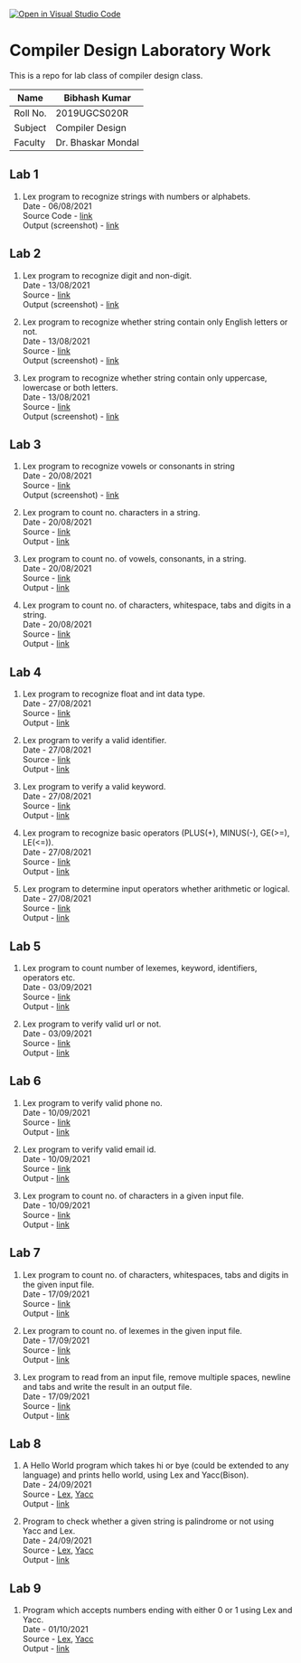 [![Open in Visual Studio Code](https://classroom.github.com/assets/open-in-vscode-f059dc9a6f8d3a56e377f745f24479a46679e63a5d9fe6f495e02850cd0d8118.svg)](https://classroom.github.com/online_ide?assignment_repo_id=5517603&assignment_repo_type=AssignmentRepo)

# Compiler Design Laboratory Work
This is a repo for lab class of compiler design class.

| Name     | Bibhash Kumar      |
|----------|--------------------|
| Roll No. | 2019UGCS020R       |
| Subject  | Compiler Design    |
| Faculty  | Dr. Bhaskar Mondal |

## Lab 1
1. Lex program to recognize strings with numbers or alphabets.  
     Date - 06/08/2021  
     Source Code - [link](https://github.com/Dr-B-Mondal-s-class/compiler-design-laboratory-1-Whitedevil1206/blob/main/Lab%201/numbers-alphabets/numbers-alpha.l)  
     Output (screenshot) - [link](https://github.com/Dr-B-Mondal-s-class/compiler-design-laboratory-1-Whitedevil1206/blob/main/Lab%201/numbers-alphabets/output.jpg) 

## Lab 2
1.  Lex program to recognize digit and non-digit.  
    Date - 13/08/2021<br/>
    Source - [link](https://github.com/Dr-B-Mondal-s-class/compiler-design-laboratory-1-Whitedevil1206/blob/main/Lab%202/digit-nondigit/digit-nondigit.l) <br/>
    Output (screenshot) - [link](https://github.com/Dr-B-Mondal-s-class/compiler-design-laboratory-1-Whitedevil1206/blob/main/Lab%202/digit-nondigit/output.jpg)

2. Lex program to recognize whether string contain only English letters or not.  
   Date - 13/08/2021 <br/>
   Source - [link](https://github.com/Dr-B-Mondal-s-class/compiler-design-laboratory-1-Whitedevil1206/blob/main/Lab%202/english-letters/english-letters.l) <br/>
   Output (screenshot) - [link](https://github.com/Dr-B-Mondal-s-class/compiler-design-laboratory-1-Whitedevil1206/blob/main/Lab%202/english-letters/output.jpg)

3. Lex program to recognize whether string contain only uppercase, lowercase or both letters.  
   Date - 13/08/2021 <br/>
   Source - [link](https://github.com/Dr-B-Mondal-s-class/compiler-design-laboratory-1-Whitedevil1206/blob/main/Lab%202/Uppercase-lowercase/uppercase-lowercase.l) <br/>
   Output (screenshot) - [link](https://github.com/Dr-B-Mondal-s-class/compiler-design-laboratory-1-Whitedevil1206/blob/main/Lab%202/Uppercase-lowercase/output.jpg)

## Lab 3
1. Lex program to recognize vowels or consonants in string  
Date - 20/08/2021 <br/>
Source - [link](https://github.com/Dr-B-Mondal-s-class/compiler-design-laboratory-1-Whitedevil1206/blob/main/Lab%203/vowel-conso/vowel-conso.l) <br/>
Output (screenshot) - [link](https://github.com/Dr-B-Mondal-s-class/compiler-design-laboratory-1-Whitedevil1206/blob/main/Lab%203/vowel-conso/output.jpg)

2. Lex program to count no. characters in a string.  
Date - 20/08/2021 <br/>
Source - [link](https://github.com/Dr-B-Mondal-s-class/compiler-design-laboratory-1-Whitedevil1206/blob/main/Lab%203/characters/characters.l) <br/>
Output - [link](https://github.com/Dr-B-Mondal-s-class/compiler-design-laboratory-1-Whitedevil1206/blob/main/Lab%203/characters/output.jpg)

3. Lex program to count no. of vowels, consonants, in a string.  
Date - 20/08/2021 <br/>
Source - [link](https://github.com/Dr-B-Mondal-s-class/compiler-design-laboratory-1-Whitedevil1206/blob/main/Lab%203/number-vowel-con/number-vowel-con.l) <br/>
Output - [link](https://github.com/Dr-B-Mondal-s-class/compiler-design-laboratory-1-Whitedevil1206/blob/main/Lab%203/number-vowel-con/output.jpg)

4. Lex program to count no. of characters, whitespace, tabs and digits in a string.  
Date - 20/08/2021 <br/>
Source - [link](https://github.com/Dr-B-Mondal-s-class/compiler-design-laboratory-1-Whitedevil1206/blob/main/Lab%203/number-all/number-all.l)  
Output - [link](https://github.com/Dr-B-Mondal-s-class/compiler-design-laboratory-1-Whitedevil1206/blob/main/Lab%203/number-all/output.jpg)

## Lab 4
1. Lex program to recognize float and int data type.  
Date - 27/08/2021  
Source - [link](https://github.com/Dr-B-Mondal-s-class/compiler-design-laboratory-1-Whitedevil1206/blob/main/Lab%204/float-int/float-int.l)  
Output - [link](https://github.com/Dr-B-Mondal-s-class/compiler-design-laboratory-1-Whitedevil1206/blob/main/Lab%204/float-int/output.jpg)

2. Lex program to verify a valid identifier.  
Date - 27/08/2021  
Source - [link](https://github.com/Dr-B-Mondal-s-class/compiler-design-laboratory-1-Whitedevil1206/blob/main/Lab%204/identifier/identifier.l)  
Output - [link](https://github.com/Dr-B-Mondal-s-class/compiler-design-laboratory-1-Whitedevil1206/blob/main/Lab%204/identifier/output.jpg)

3. Lex program to verify a valid keyword.  
Date - 27/08/2021  
Source - [link](https://github.com/Dr-B-Mondal-s-class/compiler-design-laboratory-1-Whitedevil1206/blob/main/Lab%204/keyword/keyword.l)  
Output - [link](https://github.com/Dr-B-Mondal-s-class/compiler-design-laboratory-1-Whitedevil1206/blob/main/Lab%204/keyword/output.jpg)

4. Lex program to recognize basic operators (PLUS(+), MINUS(-), GE(>=), LE(<=)).  
Date - 27/08/2021  
Source - [link](https://github.com/Dr-B-Mondal-s-class/compiler-design-laboratory-1-Whitedevil1206/blob/main/Lab%204/operators/operators.l)  
Output - [link](https://github.com/Dr-B-Mondal-s-class/compiler-design-laboratory-1-Whitedevil1206/blob/main/Lab%204/operators/output.jpg)

5. Lex program to determine input operators whether arithmetic or logical.  
Date - 27/08/2021  
Source - [link](https://github.com/Dr-B-Mondal-s-class/compiler-design-laboratory-1-Whitedevil1206/blob/main/Lab%204/arithmetic-log/arithmetic-log.l)  
Output - [link](https://github.com/Dr-B-Mondal-s-class/compiler-design-laboratory-1-Whitedevil1206/blob/main/Lab%204/arithmetic-log/output.jpg)

## Lab 5
1. Lex program to count number of lexemes, keyword, identifiers, operators etc.  
Date - 03/09/2021  
Source - [link](https://github.com/Dr-B-Mondal-s-class/compiler-design-laboratory-1-Whitedevil1206/blob/main/Lab%205/lexemes/lexemes.l)  
Output - [link](https://github.com/Dr-B-Mondal-s-class/compiler-design-laboratory-1-Whitedevil1206/blob/main/Lab%205/lexemes/output.jpg)

2. Lex program to verify valid url or not.  
Date - 03/09/2021  
Source - [link](https://github.com/Dr-B-Mondal-s-class/compiler-design-laboratory-1-Whitedevil1206/blob/main/Lab%205/urlchecker/urlchecker.l)  
Output - [link](https://github.com/Dr-B-Mondal-s-class/compiler-design-laboratory-1-Whitedevil1206/blob/main/Lab%205/urlchecker/output.jpg)

## Lab 6
1. Lex program to verify valid phone no.  
Date - 10/09/2021  
Source - [link](https://github.com/Dr-B-Mondal-s-class/compiler-design-laboratory-1-Whitedevil1206/blob/main/Lab%206/phone_no/phone_no.l)  
Output - [link](https://github.com/Dr-B-Mondal-s-class/compiler-design-laboratory-1-Whitedevil1206/blob/main/Lab%206/phone_no/output.jpg)

2. Lex program to verify valid email id.  
Date - 10/09/2021  
Source - [link](https://github.com/Dr-B-Mondal-s-class/compiler-design-laboratory-1-Whitedevil1206/blob/main/Lab%206/email/email.l)  
Output - [link](https://github.com/Dr-B-Mondal-s-class/compiler-design-laboratory-1-Whitedevil1206/blob/main/Lab%206/email/output.jpg)

3. Lex program to count no. of characters in a given input file.  
Date - 10/09/2021  
Source - [link](https://github.com/Dr-B-Mondal-s-class/compiler-design-laboratory-1-Whitedevil1206/blob/main/Lab%206/char_in/char_in.l)  
Output - [link](https://github.com/Dr-B-Mondal-s-class/compiler-design-laboratory-1-Whitedevil1206/blob/main/Lab%206/char_in/output.jpg)
 
## Lab 7
1. Lex program to count no. of characters, whitespaces, tabs and digits in the given input file.   
   Date - 17/09/2021  
   Source - [link](https://github.com/Dr-B-Mondal-s-class/compiler-design-laboratory-1-Whitedevil1206/blob/main/Lab%207/n_char_w_dig/n_char_w_dig.l)  
   Output - [link](https://github.com/Dr-B-Mondal-s-class/compiler-design-laboratory-1-Whitedevil1206/blob/main/Lab%207/n_char_w_dig/output.jpg)

2. Lex program to count no. of lexemes in the given input file. <br/>
    Date - 17/09/2021  
    Source - [link](https://github.com/Dr-B-Mondal-s-class/compiler-design-laboratory-1-Whitedevil1206/blob/main/Lab%207/n_lexeme_input/n_lexeme_input.l)  
    Output - [link](https://github.com/Dr-B-Mondal-s-class/compiler-design-laboratory-1-Whitedevil1206/blob/main/Lab%207/n_lexeme_input/output.jpg)

3. Lex program to read from an input file, remove multiple spaces, newline and tabs and write the result in an output file. <br/>
   Date - 17/09/2021  
   Source - [link](https://github.com/Dr-B-Mondal-s-class/compiler-design-laboratory-1-Whitedevil1206/blob/main/Lab%207/remove_multspaces/remove_multspaces.l)  
   Output - [link](https://github.com/Dr-B-Mondal-s-class/compiler-design-laboratory-1-Whitedevil1206/blob/main/Lab%207/remove_multspaces/output.jpg)  
   
## Lab 8
1. A Hello World program which takes hi or bye (could be extended to any language) and prints hello world, using Lex and Yacc(Bison).  
   Date - 24/09/2021  
   Source - [Lex](https://github.com/Dr-B-Mondal-s-class/compiler-design-laboratory-1-Whitedevil1206/blob/main/Lab%208/Hello_world/hw.l), [Yacc](https://github.com/Dr-B-Mondal-s-class/compiler-design-laboratory-1-Whitedevil1206/blob/main/Lab%208/Hello_world/hw.y)  
   Output - [link](https://github.com/Dr-B-Mondal-s-class/compiler-design-laboratory-1-Whitedevil1206/blob/main/Lab%208/Hello_world/output.jpg)  
   
2. Program to check whether a given string is palindrome or not using Yacc and Lex.  
   Date - 24/09/2021  
   Source - [Lex](https://github.com/Dr-B-Mondal-s-class/compiler-design-laboratory-1-Whitedevil1206/blob/main/Lab%208/Palindrome/palindrome.l), [Yacc](https://github.com/Dr-B-Mondal-s-class/compiler-design-laboratory-1-Whitedevil1206/blob/main/Lab%208/Palindrome/palindrome.y)  
   Output - [link](https://github.com/Dr-B-Mondal-s-class/compiler-design-laboratory-1-Whitedevil1206/blob/main/Lab%208/Palindrome/output.jpg)
   
## Lab 9
1. Program which accepts numbers ending with either 0 or 1 using Lex and Yacc.  
   Date - 01/10/2021  
   Source - [Lex](https://github.com/Dr-B-Mondal-s-class/compiler-design-laboratory-1-Whitedevil1206/blob/main/Lab%209/zero_one/zero_one.l), [Yacc](https://github.com/Dr-B-Mondal-s-class/compiler-design-laboratory-1-Whitedevil1206/blob/main/Lab%209/zero_one/zero_one.y)  
   Output - [link](https://github.com/Dr-B-Mondal-s-class/compiler-design-laboratory-1-Whitedevil1206/blob/main/Lab%209/zero_one/output.jpg)
